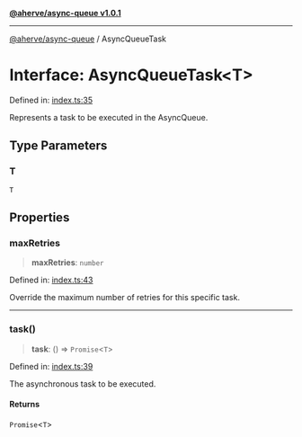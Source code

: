 [**@aherve/async-queue v1.0.1**](../README.md)

***

[@aherve/async-queue](../globals.md) / AsyncQueueTask

# Interface: AsyncQueueTask\<T\>

Defined in: [index.ts:35](https://github.com/aherve/async-queue/blob/cf2d7bf991268bbe4aebf1725f18a3fc1770ec33/src/index.ts#L35)

Represents a task to be executed in the AsyncQueue.

## Type Parameters

### T

`T`

## Properties

### maxRetries

> **maxRetries**: `number`

Defined in: [index.ts:43](https://github.com/aherve/async-queue/blob/cf2d7bf991268bbe4aebf1725f18a3fc1770ec33/src/index.ts#L43)

Override the maximum number of retries for this specific task.

***

### task()

> **task**: () => `Promise`\<`T`\>

Defined in: [index.ts:39](https://github.com/aherve/async-queue/blob/cf2d7bf991268bbe4aebf1725f18a3fc1770ec33/src/index.ts#L39)

The asynchronous task to be executed.

#### Returns

`Promise`\<`T`\>
